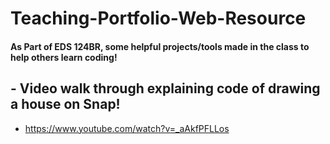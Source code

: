 # Teaching-Portfolio-Web-Resource

#### As Part of EDS 124BR, some helpful projects/tools made in the class to help others learn coding!

## - Video walk through explaining code of drawing a house on Snap!
  - https://www.youtube.com/watch?v=_aAkfPFLLos

